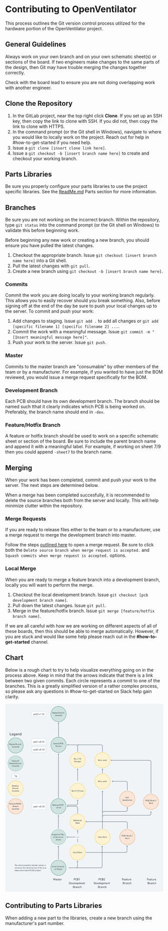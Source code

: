 # Contributing to OpenVentilator

This process outlines the Git version control process utilized for the hardware portion of the OpenVentilator project.

## General Guidelines

Always work on your own branch and on your own schematic sheet(s) or sections of the board. If two engineers make changes to the same parts of the design, then Git may have trouble merging the changes together correctly.

Check with the board lead to ensure you are not doing overlapping work with another engineer.

## Clone the Repository

1. In the GitLab project, near the top right click **Clone**. If you set up an SSH key, then copy the link to clone with SSH. If you did not, then copy the link to clone with HTTPS.
2. In the command prompt (or the Git shell in Windows), navigate to where you would like to locally work on the project. Reach out for help in #how-to-get-started if you need help.
3. Issue a `git clone [insert clone link here]`.
4. Issue a `git checkout -b [insert branch name here]` to create and checkout your working branch.

## Parts Libraries

Be sure you properly configure your parts libraries to use the project specific libraries. See the [ReadMe.md](ReadMe.md) Parts section for more information.

## Branches

Be sure you are not working on the incorrect branch. Within the repository, type `git status` into the command prompt (or the Git shell on Windows) to validate this before beginning work.

Before beginning any new work or creating a new branch, you should ensure you have pulled the latest changes.

1. Checkout the appropriate branch. Issue `git checkout [insert branch name here]` into a Git shell.
2. Pull the latest changes with `git pull`.
3. Create a new branch using `git checkout -b [insert branch name here]`.

### Commits

Commit the work you are doing locally to your working branch regularly. This allows you to easily recover should you break something. Also, before signing off at the end of the day be sure to push your local changes up to the server. To commit and push your work:

1. Add changes to staging. Issue `git add .` to add all changes or `git add [specific filename 1] [specific filename 2] ...`.
2. Commit the work with a meaningful message. Issue `git commit -m "[Insert meaningful message here]"`.
3. Push your work to the server. Issue `git push`.

### Master

Commits to the master branch are "consumable" by other members of the team or by a manufacturer. For example, if you wanted to have just the BOM reviewed, you would issue a merge request specifically for the BOM.

### Development Branch

Each PCB should have its own development branch. The branch should be named such tthat it clearly indicates which PCB is being worked on. Preferably, the branch name should end in `-dev`.

### Feature/Hotfix Branch

A feature or hotfix branch should be used to work on a specific schematic sheet or section of the board. Be sure to include the parent branch name and append it with a meaningful label. For example, if working on sheet 7/9 then you could append `-sheet7` to the branch name.

## Merging

When your work has been completed, commit and push your work to the server. The next steps are determined below.

When a merge has been completed succesfully, it is recommended to delete the source branches both from the server and locally. This will help minimize clutter within the repository.

### Merge Requests

If you are ready to release files either to the team or to a manufacturer, use a merge request to merge the development branch into master.

Follow the steps [outlined here](https://docs.gitlab.com/ee/user/project/merge_requests/) to open a merge request. Be sure to click both the `Delete source branch when merge request is accepted.` and `Squash commits when merge request is accepted.` options.

### Local Merge

When you are ready to merge a feature branch into a development branch, locally you will want to perform the merge.

1. Checkout the local development branch. Issue `git checkout [pcb development branch name]`.
2. Pull down the latest changes. Issue `git pull`.
3. Merge in the feature/hotfix branch. Issue `git merge [feature/hotfix branch name]`.

If we are all careful with how we are working on different aspects of all of these boards, then this should be able to merge automatically. However, if you are stuck and would like some help please reach out in the **#how-to-get-started** channel.

## Chart

Below is a rough chart to try to help visualize everything going on in the process above. Keep in mind that the arrows indicate that there is a link between two given commits. Each circle represents a commit to one of the branches. This is a greatly simplified version of a rather complex process, so please ask any questions in #how-to-get-started on Slack help gain clarity.

![alt text](git_version_control.png "Simplified hardware Gitflow chart")

## Contributing to Parts Libraries

When adding a new part to the libraries, create a new branch using the manufacturer's part number.
